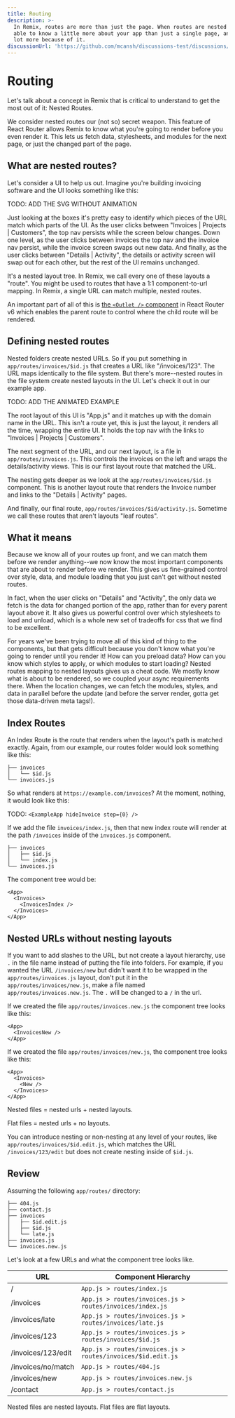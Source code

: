 ```yaml
---
title: Routing
description: >-
  In Remix, routes are more than just the page. When routes are nested we're
  able to know a little more about your app than just a single page, and do a
  lot more because of it.
discussionUrl: 'https://github.com/mcansh/discussions-test/discussions/198'
---
```


# Routing

Let's talk about a concept in Remix that is critical to understand to get the most out of it: Nested Routes.

We consider nested routes our (not so) secret weapon. This feature of React Router allows Remix to know what you're going to render before you even render it. This lets us fetch data, stylesheets, and modules for the next page, or just the changed part of the page.

## What are nested routes?

Let's consider a UI to help us out. Imagine you're building invoicing software and the UI looks something like this:

TODO: ADD THE SVG WITHOUT ANIMATION

Just looking at the boxes it's pretty easy to identify which pieces of the URL match which parts of the UI. As the user clicks between "Invoices | Projects | Customers", the top nav persists while the screen below changes. Down one level, as the user clicks between invoices the top nav and the invoice nav persist, while the invoice screen swaps out new data. And finally, as the user clicks between "Details | Activity", the details or activity screen will swap out for each other, but the rest of the UI remains unchanged.

It's a nested layout tree. In Remix, we call every one of these layouts a "route". You might be used to routes that have a 1:1 component-to-url mapping. In Remix, a single URL can match multiple, nested routes.

An important part of all of this is [the `<Outlet />` component][outlet-component] in React Router v6 which enables the parent route to control where the child route will be rendered.

## Defining nested routes

Nested folders create nested URLs. So if you put something in `app/routes/invoices/$id.js` that creates a URL like "/invoices/123". The URL maps identically to the file system. But there's more--nested routes in the file system create nested layouts in the UI. Let's check it out in our example app.

TODO: ADD THE ANIMATED EXAMPLE

The root layout of this UI is "App.js" and it matches up with the domain name in the URL. This isn't a route yet, this is just the layout, it renders all the time, wrapping the entire UI. It holds the top nav with the links to "Invoices | Projects | Customers".

The next segment of the URL, and our next layout, is a file in `app/routes/invoices.js`. This controls the invoices on the left and wraps the details/activity views. This is our first layout route that matched the URL.

The nesting gets deeper as we look at the `app/routes/invoices/$id.js` component. This is another layout route that renders the Invoice number and links to the "Details | Activity" pages.

And finally, our final route, `app/routes/invoices/$id/activity.js`. Sometime we call these routes that aren't layouts "leaf routes".

## What it means

Because we know all of your routes up front, and we can match them before we render anything--we now know the most important components that are about to render before we render. This gives us fine-grained control over style, data, and module loading that you just can't get without nested routes.

In fact, when the user clicks on "Details" and "Activity", the only data we fetch is the data for changed portion of the app, rather than for every parent layout above it. It also gives us powerful control over which stylesheets to load and unload, which is a whole new set of tradeoffs for css that we find to be excellent.

For years we've been trying to move all of this kind of thing to the components, but that gets difficult because you don't know what you're going to render until you render it! How can you preload data? How can you know which styles to apply, or which modules to start loading? Nested routes mapping to nested layouts gives us a cheat code. We mostly know what is about to be rendered, so we coupled your async requirements there. When the location changes, we can fetch the modules, styles, and data in parallel before the update (and before the server render, gotta get those data-driven meta tags!).

## Index Routes

An Index Route is the route that renders when the layout's path is matched exactly. Again, from our example, our routes folder would look something like this:

```
├── invoices
│   └── $id.js
└── invoices.js
```

So what renders at `https://example.com/invoices`? At the moment, nothing, it would look like this:

TODO: `<ExampleApp hideInvoice step={0} />`

If we add the file `invoices/index.js`, then that new index route will render at the path `/invoices` inside of the `invoices.js` component.

```
├── invoices
│   ├── $id.js
│   └── index.js
└── invoices.js
```

The component tree would be:

```tsx
<App>
  <Invoices>
    <InvoicesIndex />
  </Invoices>
</App>
```

## Nested URLs without nesting layouts

If you want to add slashes to the URL, but not create a layout hierarchy, use `.` in the file name instead of putting the file into folders. For example, if you wanted the URL `/invoices/new` but didn't want it to be wrapped in the `app/routes/invoices.js` layout, don't put it in the `app/routes/invoices/new.js`, make a file named `app/routes/invoices.new.js`. The `.` will be changed to a `/` in the url.

If we created the file `app/routes/invoices.new.js` the component tree looks like this:

```tsx
<App>
  <InvoicesNew />
</App>
```

If we created the file `app/routes/invoices/new.js`, the component tree looks like this:

```tsx
<App>
  <Invoices>
    <New />
  </Invoices>
</App>
```

Nested files = nested urls + nested layouts.

Flat files = nested urls + no layouts.

You can introduce nesting or non-nesting at any level of your routes, like `app/routes/invoices/$id.edit.js`, which matches the URL `/invoices/123/edit` but does not create nesting inside of `$id.js`.

## Review

Assuming the following `app/routes/` directory:

```
├── 404.js
├── contact.js
├── invoices
│   ├── $id.edit.js
│   ├── $id.js
│   └── late.js
├── invoices.js
└── invoices.new.js
```

Let's look at a few URLs and what the component tree looks like.

| URL                | Component Hierarchy                                         |
| ------------------ | ----------------------------------------------------------- |
| /                  | `App.js > routes/index.js`                                  |
| /invoices          | `App.js > routes/invoices.js > routes/invoices/index.js`    |
| /invoices/late     | `App.js > routes/invoices.js > routes/invoices/late.js`     |
| /invoices/123      | `App.js > routes/invoices.js > routes/invoices/$id.js`      |
| /invoices/123/edit | `App.js > routes/invoices.js > routes/invoices/$id.edit.js` |
| /invoices/no/match | `App.js > routes/404.js`                                    |
| /invoices/new      | `App.js > routes/invoices.new.js`                           |
| /contact           | `App.js > routes/contact.js`                                |

Nested files are nested layouts. Flat files are flat layouts.

[outlet-component]: ../api/remix#outlet-context-
